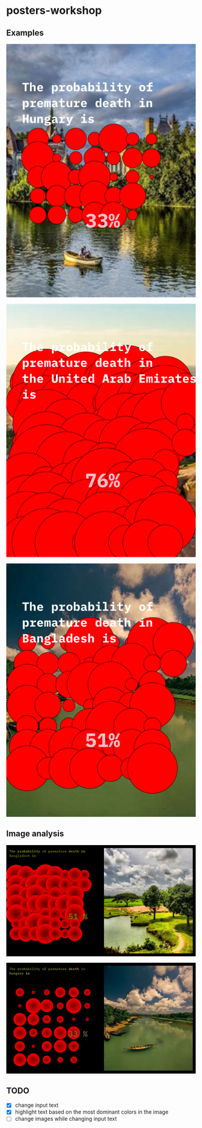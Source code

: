 # posters-workshop

## Examples
![](skeletons.GoogleNewsSkeleton_ncd-2020-05-15-09.48.36.png)

![](skeletons.GoogleNewsSkeleton_ncd-2020-05-15-10.33.00.png)

![](skeletons.GoogleNewsSkeleton_ncd-2020-05-15-10.54.39.png)


## Image analysis

![](texthighlight.png)

![](texthighlight2.png)

## TODO

- [x] change input text
- [x] highlight text based on the most dominant colors in the image
- [ ] change images while changing input text
